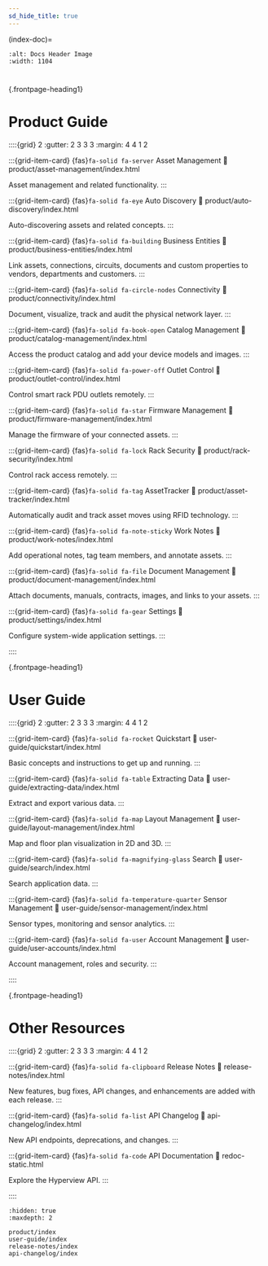 ```yaml
---
sd_hide_title: true
---
```


(index-doc)=

```{image} ../_static/docs_header.jpg
:alt: Docs Header Image
:width: 1104
```
#


{.frontpage-heading1}
# Product Guide

::::{grid} 2
:gutter: 2 3 3 3
:margin: 4 4 1 2

:::{grid-item-card} {fas}`fa-solid fa-server` Asset Management
:link: product/asset-management/index.html

Asset management and related functionality.
:::

:::{grid-item-card} {fas}`fa-solid fa-eye` Auto Discovery
:link: product/auto-discovery/index.html

Auto-discovering assets and related concepts.
:::

:::{grid-item-card} {fas}`fa-solid fa-building` Business Entities
:link: product/business-entities/index.html

Link assets, connections, circuits, documents and custom properties to vendors, departments and customers.
:::

:::{grid-item-card} {fas}`fa-solid fa-circle-nodes` Connectivity
:link: product/connectivity/index.html

Document, visualize, track and audit the physical network layer.
:::

:::{grid-item-card} {fas}`fa-solid fa-book-open` Catalog Management
:link: product/catalog-management/index.html

Access the product catalog and add your device models and images.
:::

:::{grid-item-card} {fas}`fa-solid fa-power-off` Outlet Control
:link: product/outlet-control/index.html

Control smart rack PDU outlets remotely.
:::

:::{grid-item-card} {fas}`fa-solid fa-star` Firmware Management
:link: product/firmware-management/index.html

Manage the firmware of your connected assets.
:::

:::{grid-item-card} {fas}`fa-solid fa-lock` Rack Security
:link: product/rack-security/index.html

Control rack access remotely.
:::

:::{grid-item-card} {fas}`fa-solid fa-tag` AssetTracker
:link: product/asset-tracker/index.html

Automatically audit and track asset moves using RFID technology.
:::

:::{grid-item-card} {fas}`fa-solid fa-note-sticky` Work Notes
:link: product/work-notes/index.html

Add operational notes, tag team members, and annotate assets.
:::

:::{grid-item-card} {fas}`fa-solid fa-file` Document Management
:link: product/document-management/index.html

Attach documents, manuals, contracts, images, and links to your assets.
:::

:::{grid-item-card} {fas}`fa-solid fa-gear` Settings
:link: product/settings/index.html

Configure system-wide application settings.
:::

::::


{.frontpage-heading1}
# User Guide

::::{grid} 2
:gutter: 2 3 3 3
:margin: 4 4 1 2

:::{grid-item-card} {fas}`fa-solid fa-rocket` Quickstart
:link: user-guide/quickstart/index.html

Basic concepts and instructions to get up and running.
:::

:::{grid-item-card} {fas}`fa-solid fa-table` Extracting Data
:link: user-guide/extracting-data/index.html

Extract and export various data.
:::

:::{grid-item-card} {fas}`fa-solid fa-map` Layout Management
:link: user-guide/layout-management/index.html

Map and floor plan visualization in 2D and 3D.
:::

:::{grid-item-card} {fas}`fa-solid fa-magnifying-glass` Search
:link: user-guide/search/index.html

Search application data.
:::

:::{grid-item-card} {fas}`fa-solid fa-temperature-quarter` Sensor Management
:link: user-guide/sensor-management/index.html

Sensor types, monitoring and sensor analytics.
:::

:::{grid-item-card} {fas}`fa-solid fa-user` Account Management
:link: user-guide/user-accounts/index.html

Account management, roles and security.
:::


::::


{.frontpage-heading1}
# Other Resources

::::{grid} 2
:gutter: 2 3 3 3
:margin: 4 4 1 2

:::{grid-item-card} {fas}`fa-solid fa-clipboard` Release Notes
:link: release-notes/index.html

New features, bug fixes, API changes, and enhancements are added with each release.
:::

:::{grid-item-card} {fas}`fa-solid fa-list` API Changelog
:link: api-changelog/index.html

New API endpoints, deprecations, and changes.
:::

:::{grid-item-card} {fas}`fa-solid fa-code` API Documentation
:link: redoc-static.html

Explore the Hyperview API.
:::

::::


```{toctree}
:hidden: true
:maxdepth: 2

product/index
user-guide/index
release-notes/index
api-changelog/index
```
